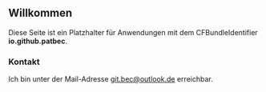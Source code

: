 ## Willkommen

Diese Seite ist ein Platzhalter für Anwendungen mit dem CFBundleIdentifier **io.github.patbec**.

### Kontakt

Ich bin unter der Mail-Adresse git.bec@outlook.de erreichbar.
